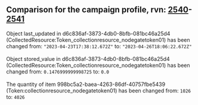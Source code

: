 ## Comparison for the campaign profile, rvn: [2540](https://github.com/PRO100KatYT/FortniteProfileRevisions/tree/main/profiles/campaign/2540%20campaign.json)-[2541](https://github.com/PRO100KatYT/FortniteProfileRevisions/tree/main/profiles/campaign/2541%20campaign.json)

Object last_updated in d6c836af-3873-4db0-8bfb-081bc46a25d4 (CollectedResource:Token_collectionresource_nodegatetoken01) has been changed from: `"2023-04-23T17:38:12.672Z"` to: `"2023-04-26T18:06:22.672Z"`
<br><br>
Object stored_value in d6c836af-3873-4db0-8bfb-081bc46a25d4 (CollectedResource:Token_collectionresource_nodegatetoken01) has been changed from: `0.1476999999998725` to: `0.0`
<br><br>
The quantity of item 998bc5a2-baea-4263-86df-40757fbe5439 (Token:collectionresource_nodegatetoken01) has been changed from: `1026` to: `4026`
<br><br>
